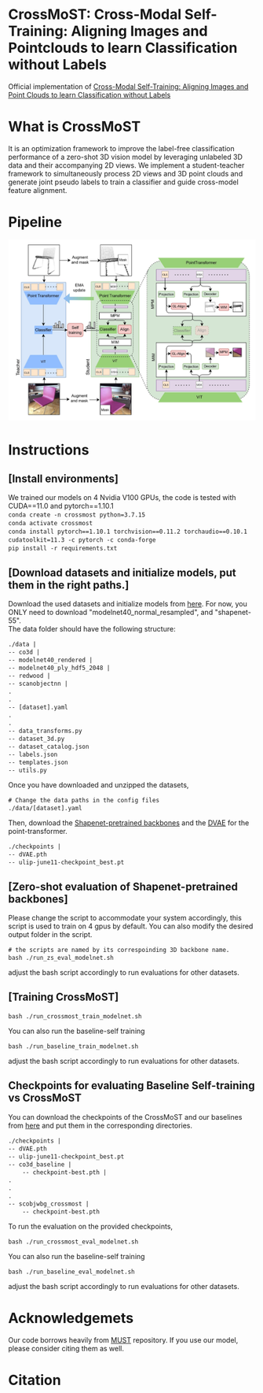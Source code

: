 # CrossMoST: Cross-Modal Self-Training: Aligning Images and Pointclouds to learn Classification without Labels

[comment]: <> (---)

Official implementation of [Cross-Modal Self-Training: Aligning Images and Point Clouds to learn Classification without Labels](https://arxiv.org/)

[comment]: <> (---)

# What is CrossMoST
It is an optimization framework to improve the label-free classification performance of a zero-shot 3D vision model by leveraging unlabeled 3D data and their accompanying 2D views. 
We implement a student-teacher framework to simultaneously process 2D views and 3D point clouds and generate joint pseudo labels to train a classifier and guide cross-model feature alignment.
                                                                                                                        
[comment]: <> (---)

# Pipeline
![Overall Pipeline](Assets/CrossMoST.jpg)

[comment]: <> (---)

# Instructions
## [Install environments]
We trained our models on 4 Nvidia V100 GPUs, the code is tested with CUDA==11.0 and pytorch==1.10.1\
```conda create -n crossmost python=3.7.15``` \
```conda activate crossmost``` \
```conda install pytorch==1.10.1 torchvision==0.11.2 torchaudio==0.10.1 cudatoolkit=11.3 -c pytorch -c conda-forge``` \
```pip install -r requirements.txt```

## [Download datasets and initialize models, put them in the right paths.]
Download the used datasets and initialize models from [here](https://console.cloud.google.com/storage/browser/sfr-ulip-code-release-research). 
For now, you ONLY need to download "modelnet40_normal_resampled", and "shapenet-55".\
The data folder should have the following structure:
```
./data |
-- co3d |
-- modelnet40_rendered |
-- modelnet40_ply_hdf5_2048 |
-- redwood |
-- scanobjectnn |
.
.
-- [dataset].yaml
.
.
-- data_transforms.py 
-- dataset_3d.py 
-- dataset_catalog.json 
-- labels.json 
-- templates.json 
-- utils.py
```
Once you have downloaded and unzipped the datasets, 
```
# Change the data paths in the config files
./data/[dataset].yaml
```
Then, download the [Shapenet-pretrained backbones](https://drive.google.com/file/d/1piD0tWWC9XXtggV1_47WEweDTgTxltx9/view?usp=sharing) and the [DVAE](https://drive.google.com/file/d/1Fh061dVtq6_vzjmgFH2qX72C9y47N1cA/view?usp=sharing) for the point-transformer.

```
./checkpoints |
-- dVAE.pth 
-- ulip-june11-checkpoint_best.pt 
```

## [Zero-shot evaluation of Shapenet-pretrained backbones]
Please change the script to accommodate your system accordingly, this script is used to train on 4 gpus by default. You can also modify the desired output folder in the script.
```
# the scripts are named by its correspoinding 3D backbone name.
bash ./run_zs_eval_modelnet.sh
```
adjust the bash script accordingly to run evaluations for other datasets. 

## [Training CrossMoST]
```
bash ./run_crossmost_train_modelnet.sh
```
You can also run the baseline-self training
```
bash ./run_baseline_train_modelnet.sh
```
adjust the bash script accordingly to run evaluations for other datasets. 

## Checkpoints for evaluating Baseline Self-training vs CrossMoST 
You can download the checkpoints of the CrossMoST and our baselines from [here](https://drive.google.com/drive/folders/1qbWHFsjGDa6F_bcJEo7NNLl-W3MPUnFB?usp=sharing) and put them in the corresponding directories.
```
./checkpoints |
-- dVAE.pth 
-- ulip-june11-checkpoint_best.pt 
-- co3d_baseline |
    -- checkpoint-best.pth |
.
.
.
-- scobjwbg_crossmost |
    -- checkpoint-best.pth
```
To run the evaluation on the provided checkpoints,
```
bash ./run_crossmost_eval_modelnet.sh
```
You can also run the baseline-self training
```
bash ./run_baseline_eval_modelnet.sh
```
adjust the bash script accordingly to run evaluations for other datasets. 

# Acknowledgemets
Our code borrows heavily from [MUST](https://github.com/salesforce/MUST) repository. 
If you use our model, please consider citing them as well.

# Citation

[//]: # (    @article{xue2022ulip,)

[//]: # (      title={ULIP: Learning Unified Representation of Language, Image and Point Cloud for 3D Understanding},)

[//]: # (      author={Xue, Le and Gao, Mingfei and Xing, Chen and Mart{\'\i}n-Mart{\'\i}n, Roberto and Wu, Jiajun and Xiong, Caiming and Xu, Ran and Niebles, Juan Carlos and Savarese, Silvio},)

[//]: # (      journal={arXiv preprint arXiv:2212.05171},)

[//]: # (      year={2022})

[//]: # (    })

